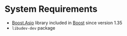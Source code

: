 System Requirements
===================

- [Boost.Asio](https://www.boost.org/doc/libs/release/doc/html/boost_asio.html) library 
  included in [Boost](https://www.boost.org/) since version 1.35
- `libudev-dev` package